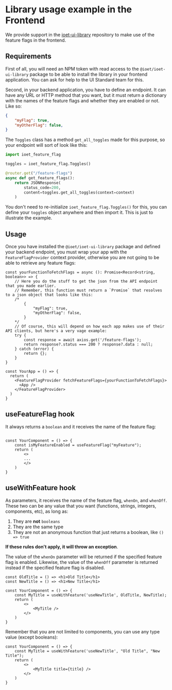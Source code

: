 # Library usage example in the Frontend

We provide support in the [ioet-ui-library](https://github.com/ioet/ioet-ui-library) repository to make use of the feature flags in the frontend.


## Requirements
First of all, you will need an NPM token with read access to the `@ioet/ioet-ui-library` package to be able to install the library in your frontend application.
You can ask for help to the UI Standard team for this.

Second, in your backend application, you have to define an endpoint. It can have any URL or HTTP method that you want, but it must return a dictionary with the names of the feature flags and whether they are enabled or not. Like so:
```json
{
    "myFlag": true,
    "myOtherFlag": false,
}
```

The `Toggles` class has a method `get_all_toggles` made for this purpose, so your endpoint will sort of look like this:

```python
import ioet_feature_flag

toggles = ioet_feature_flag.Toggles()

@router.get("/feature-flags")
async def get_feature_flags():
	return JSONResponse(
		status_code=200,
		content=toggles.get_all_toggles(context=context)
	)
```

You don't need to re-initialize `ioet_feature_flag.Toggles()` for this, you can define your `toggles` object anywhere and then import it. This is just to illustrate the example.


## Usage

Once you have installed the `@ioet/ioet-ui-library` package and defined your backend endpoint, you must wrap your app with the `FeatureFlagProvider` context provider, otherwise you are not going to be able to retrieve any feature flags:

```tsx
const yourFunctionToFetchFlags = async (): Promise<Record<string, boolean>> => {
    // Here you do the stuff to get the json from the API endpoint that you made earlier.
    // Remember, this function must return a `Promise` that resolves to a json object that looks like this:
    /*
        {
            "myFlag": true,
            "myOtherFlag": false,
        }
    */
    // Of course, this will depend on how each app makes use of their API clients, but here's a very vage example:
    try {
        const response = await axios.get('/feature-flags');
        return response?.status === 200 ? response?.data : null;
    } catch (error) {
        return {};
    }
}

const YourApp = () => {
  return (
    <FeatureFlagProvider fetchFeatureFlags={yourFunctionToFetchFlags}>
      <App />
    </FeatureFlagProvider>
  )
}
```


## useFeatureFlag hook

It always returns a `boolean` and it receives the name of the feature flag:

```tsx

const YourComponent = () => {
    const isMyFeatureEnabled = useFeatureFlag("myFeature");
    return (
        <>
        ...
        </>
    )
}

```


## useWithFeature hook

As parameters, it receives the name of the feature flag, `whenOn`, and `whenOff`. These two can be any value that you want (functions, strings, integers, components, etc), as long as:
1. They are **not** `booleans`
2. They are the same type
3. They are not an anonymous function that just returns a boolean, like `() => true`

**If these rules don't apply, it will throw an exception**.

The value of the `whenOn` parameter will be returned if the specified feature flag is enabled.
Likewise, the value of the `whenOff` parameter is returned instead if the specified feature flag is disabled.

```tsx
const OldTitle = () => <h1>Old Title</h1>
const NewTitle = () => <h1>New Title</h1>

const YourComponent = () => {
    const MyTitle = useWithFeature('useNewTitle', OldTitle, NewTitle);
    return (
        <>
            <MyTitle />
        </>
    )
}
```

Remember that you are not limited to components, you can use any type value (except booleans):

```tsx
const YourComponent = () => {
    const MyTitle = useWithFeature('useNewTitle', "Old Title", "New Title");
    return (
        <>
            <MyTitle title={title} />
        </>
    )
}
```
